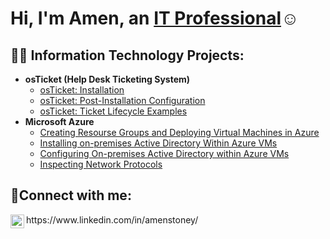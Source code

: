 <h1>Hi, I'm Amen, an <a href="https://www.linkedin.com/in/amenstoney/">IT Professional</a>☺</h1>

<h2>👨‍💻 Information Technology Projects:</h2>

- <b>osTicket (Help Desk Ticketing System)</b>
  - [osTicket: Installation](https://github.com/tehutiboy20/osticket-prereqs)
  - [osTicket: Post-Installation Configuration](https://github.com/tehutiboy20/osTicket-Post-Installation-Configuration)
  - [osTicket: Ticket Lifecycle Examples](https://github.com/tehutiboy20/Ticket-Lifescycle-Examples)
- <b>Microsoft Azure</b>
  - [Creating Resourse Groups and Deploying Virtual Machines in Azure](https://github.com/tehutiboy20/Resource-Groups-and-VMs)
  - [Installing on-premises Active Directory Within Azure VMs](https://github.com/tehutiboy20/Active-Directory-Installation)
  - [Configuring On-premises Active Directory within Azure VMs](https://github.com/tehutiboy20/Active-Directory-Configuration)
  - [Inspecting Network Protocols](https://github.com/tehutiboy20/Azure-Networks-and-Protocols)

<h2>🤳Connect with me:</h2>

<img align="left" alt="Josh | LinkedIn" width="22px" src="https://cdn.jsdelivr.net/npm/simple-icons@v3/icons/linkedin.svg" />
https://www.linkedin.com/in/amenstoney/
